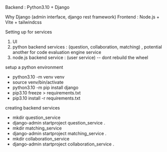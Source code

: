 
Backend : Python3.10 + Django

Why Django (admin interface, django rest framework)
Frontend : Node.js + Vite + tailwindcss


Setting up for services
1. UI
2. python backend services : (question, collaboration, matching) , potential another for code evaluation engine service
3. node.js backend service : (user service) -- dont rebuild the wheel


setup a python environment
- python3.10 -m venv venv
- source venv/bin/activate
- python3.10 -m pip install django
- pip3.10 freeze > requirements.txt
- pip3.10 install -r requirements.txt

creating backend services
- mkdir question_service
- django-admin startproject question_service .
- mkdir matching_service
- django-admin startproject matching_service .
- mkdir collaboration_service
- django-admin startproject collaboration_service .
